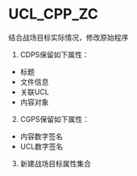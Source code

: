 # UCL_CPP_ZC

结合战场目标实际情况，修改原始程序

1. CDPS保留如下属性：
- 标题
- 文件信息
- 关联UCL
- 内容对象

2. CGPS保留如下属性：
- 内容数字签名
- UCL数字签名

3. 新建战场目标属性集合
